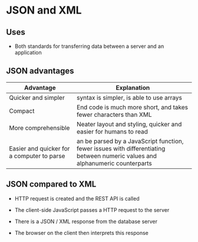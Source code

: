 # JSON and XML

## Uses

- Both standards for transferring data between a server and an application

## JSON advantages

| Advantage                                  | Explanation                                                                                                                   |
|--------------------------------------------|-------------------------------------------------------------------------------------------------------------------------------|
| Quicker and simpler                        | syntax is simpler, is able to use arrays                                                                                      |
| Compact                                    | End code is much more short, and takes fewer characters than XML                                                              |
| More comprehensible                        | Neater layout and styling, quicker and easier for humans to read                                                              |
| Easier and quicker for a computer to parse | an be parsed by a JavaScript function, fewer issues with differentiating between numeric values and alphanumeric counterparts |

## JSON compared to XML

- HTTP request is created and the REST API is called

- The client-side JavaScript passes a HTTP request to the server

- There is a JSON / XML response from the database server

- The browser on the client then interprets this response

